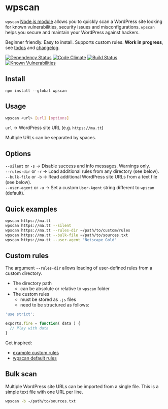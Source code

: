 wpscan
============

`wpscan` [Node.js module](https://www.npmjs.com/package/wpscan) allows you to quickly scan a WordPress site looking for known vulnerabilities, security issues and misconfigurations. `wpscan` helps you secure and maintain your WordPress against hackers.

Beginner friendly. Easy to install. Supports custom rules. **Work in progress**, see [todos](TODO.md) and [changelog](CHANGELOG.md).

[![Dependency Status](https://david-dm.org/sergejmueller/wpscan.svg)](https://david-dm.org/sergejmueller/wpscan)
[![Code Climate](https://codeclimate.com/github/sergejmueller/wpscan/badges/gpa.svg)](https://codeclimate.com/github/sergejmueller/wpscan)
[![Build Status](https://travis-ci.org/sergejmueller/wpscan.svg?branch=master)](https://travis-ci.org/sergejmueller/wpscan)
[![Known Vulnerabilities](https://snyk.io/test/github/sergejmueller/wpscan/badge.svg)](https://snyk.io/test/github/sergejmueller/wpscan)


Install
-----

```
npm install --global wpscan
```


Usage
-----

```bash
wpscan <url> [url] [options]
```

`url` → WordPress site URL (e.g. `https://ma.tt`)

Multiple URLs can be separated by spaces.


Options
-----

`--silent` or `-s` → Disable success and info messages. Warnings only.<br>
`--rules-dir` or `-r` → Load additional rules from any directory (see below).<br>
`--bulk-file` or `-b` → Read additional WordPress site URLs from a text file (see below).<br>
`--user-agent` or `-u` → Set a custom `User-Agent` string different to `wpscan` (default).


Quick examples
-----

```bash
wpscan https://ma.tt
wpscan https://ma.tt --silent
wpscan https://ma.tt --rules-dir ~/path/to/custom/rules
wpscan https://ma.tt --bulk-file ~/path/to/sources.txt
wpscan https://ma.tt --user-agent "Netscape Gold"
```


Custom rules
-----
The argument `--rules-dir` allows loading of user-defined rules from a custom directory.

- The directory path
  - can be absolute or relative to `wpscan` folder
- The custom rules
  - must be stored as `.js` files
  - need to be structured as follows:

```javascript
'use strict';

exports.fire = function( data ) {
  // Play with data
}
```

Get inspired:
- [example custom rules](examples/rules)
- [wpscan default rules](lib/rules)


Bulk scan
-----
Multiple WordPress site URLs can be imported from a single file. This is a simple text file with one URL per line.

```bash
wpscan -b ~/path/to/sources.txt
```
